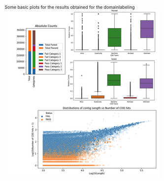 Some basic plots for the results obtained for the domainlabeling
![alt text](https://github.com/NCBI-Hackathons/VirusDiscoveryProject/blob/master/DomainLabeling/results/CDD_overview.png)
